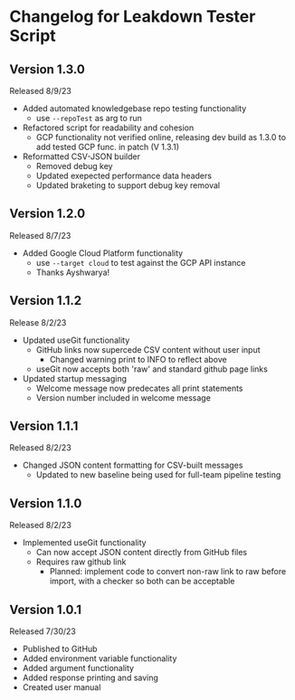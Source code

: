 # Changelog for Leakdown Tester Script
## Version 1.3.0
Released 8/9/23
- Added automated knowledgebase repo testing functionality
	+ use `--repoTest` as arg to run
- Refactored script for readability and cohesion
	+ GCP functionality not verified online, releasing dev build as 1.3.0 to add tested GCP func. in patch (V 1.3.1)
- Reformatted CSV-JSON builder
	+ Removed debug key
	+ Updated exepected performance data headers
	+ Updated braketing to support debug key removal

## Version 1.2.0
Released 8/7/23
- Added Google Cloud Platform functionality
	+ use `--target cloud` to test against the GCP API instance
	+ Thanks Ayshwarya!

## Version 1.1.2
Release 8/2/23
- Updated useGit functionality
	+ GitHub links now supercede CSV content without user input
		* Changed warning print to INFO to reflect above
	+ useGit now accepts both 'raw' and standard github page links
- Updated startup messaging
	+ Welcome message now predecates all print statements
	+ Version number included in welcome message

## Version 1.1.1
Released 8/2/23
- Changed JSON content formatting for CSV-built messages
	+ Updated to new baseline being used for full-team pipeline testing

## Version 1.1.0
Released 8/2/23
- Implemented useGit functionality 
	+ Can now accept JSON content directly from GitHub files
	+ Requires raw github link
		* Planned: implement code to convert non-raw link to raw before import, with a checker so both can be acceptable

## Version 1.0.1
Released 7/30/23
- Published to GitHub
- Added environment variable functionality
- Added argument functionality
- Added response printing and saving
- Created user manual
